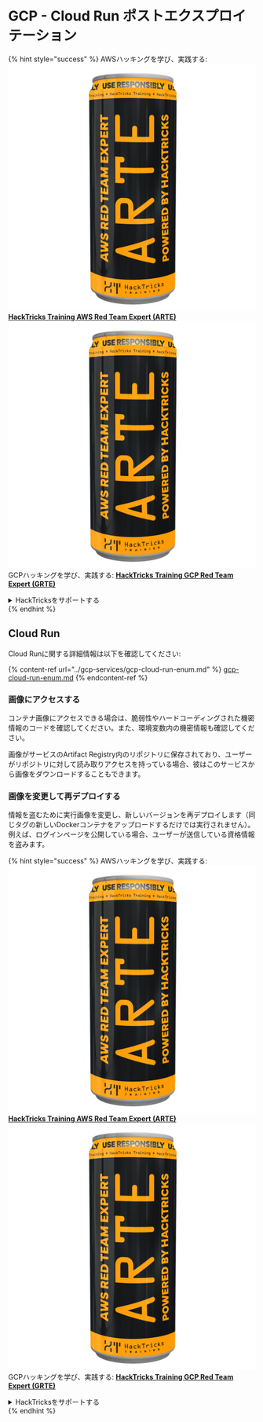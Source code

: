 # GCP - Cloud Run ポストエクスプロイテーション

{% hint style="success" %}
AWSハッキングを学び、実践する:<img src="../../../.gitbook/assets/image (1) (1) (1).png" alt="" data-size="line">[**HackTricks Training AWS Red Team Expert (ARTE)**](https://training.hacktricks.xyz/courses/arte)<img src="../../../.gitbook/assets/image (1) (1) (1).png" alt="" data-size="line">\
GCPハッキングを学び、実践する: <img src="../../../.gitbook/assets/image (2).png" alt="" data-size="line">[**HackTricks Training GCP Red Team Expert (GRTE)**<img src="../../../.gitbook/assets/image (2).png" alt="" data-size="line">](https://training.hacktricks.xyz/courses/grte)

<details>

<summary>HackTricksをサポートする</summary>

* [**サブスクリプションプラン**](https://github.com/sponsors/carlospolop)を確認してください!
* **💬 [**Discordグループ**](https://discord.gg/hRep4RUj7f)または[**Telegramグループ**](https://t.me/peass)に参加するか、**Twitter** 🐦 [**@hacktricks\_live**](https://twitter.com/hacktricks_live)**をフォローしてください。**
* **[**HackTricks**](https://github.com/carlospolop/hacktricks)および[**HackTricks Cloud**](https://github.com/carlospolop/hacktricks-cloud)のGitHubリポジトリにPRを提出してハッキングトリックを共有してください。**

</details>
{% endhint %}

## Cloud Run

Cloud Runに関する詳細情報は以下を確認してください:

{% content-ref url="../gcp-services/gcp-cloud-run-enum.md" %}
[gcp-cloud-run-enum.md](../gcp-services/gcp-cloud-run-enum.md)
{% endcontent-ref %}

### 画像にアクセスする

コンテナ画像にアクセスできる場合は、脆弱性やハードコーディングされた機密情報のコードを確認してください。また、環境変数内の機密情報も確認してください。

画像がサービスのArtifact Registry内のリポジトリに保存されており、ユーザーがリポジトリに対して読み取りアクセスを持っている場合、彼はこのサービスから画像をダウンロードすることもできます。

### 画像を変更して再デプロイする

情報を盗むために実行画像を変更し、新しいバージョンを再デプロイします（同じタグの新しいDockerコンテナをアップロードするだけでは実行されません）。例えば、ログインページを公開している場合、ユーザーが送信している資格情報を盗みます。

{% hint style="success" %}
AWSハッキングを学び、実践する:<img src="../../../.gitbook/assets/image (1) (1) (1).png" alt="" data-size="line">[**HackTricks Training AWS Red Team Expert (ARTE)**](https://training.hacktricks.xyz/courses/arte)<img src="../../../.gitbook/assets/image (1) (1) (1).png" alt="" data-size="line">\
GCPハッキングを学び、実践する: <img src="../../../.gitbook/assets/image (2).png" alt="" data-size="line">[**HackTricks Training GCP Red Team Expert (GRTE)**<img src="../../../.gitbook/assets/image (2).png" alt="" data-size="line">](https://training.hacktricks.xyz/courses/grte)

<details>

<summary>HackTricksをサポートする</summary>

* [**サブスクリプションプラン**](https://github.com/sponsors/carlospolop)を確認してください!
* **💬 [**Discordグループ**](https://discord.gg/hRep4RUj7f)または[**Telegramグループ**](https://t.me/peass)に参加するか、**Twitter** 🐦 [**@hacktricks\_live**](https://twitter.com/hacktricks_live)**をフォローしてください。**
* **[**HackTricks**](https://github.com/carlospolop/hacktricks)および[**HackTricks Cloud**](https://github.com/carlospolop/hacktricks-cloud)のGitHubリポジトリにPRを提出してハッキングトリックを共有してください。**

</details>
{% endhint %}
